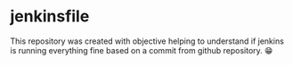 # jenkinsfile

This repository was created with objective helping to understand if jenkins is running everything fine based on a commit from github repository. 😁
